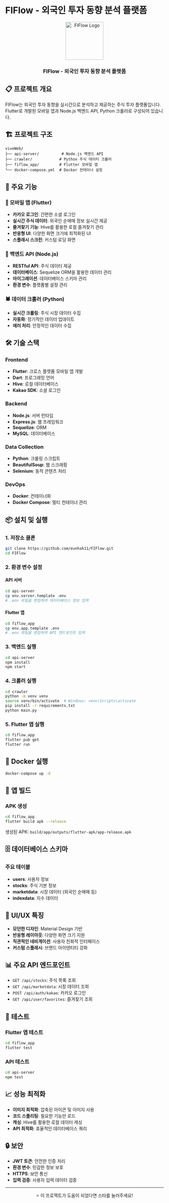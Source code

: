 # FIFlow - 외국인 투자 동향 분석 플랫폼

<div align="center">
  <img src="fiflow_app/assets/ic_launcher.png" alt="FIFlow Logo" width="120" height="120">
  <h3>FIFlow - 외국인 투자 동향 분석 플랫폼</h3>
</div>

## 📋 프로젝트 개요

FIFlow는 외국인 투자 동향을 실시간으로 분석하고 제공하는 주식 투자 플랫폼입니다. Flutter로 개발된 모바일 앱과 Node.js 백엔드 API, Python 크롤러로 구성되어 있습니다.

## 🏗️ 프로젝트 구조

```
viveWeb/
├── api-server/          # Node.js 백엔드 API
├── crawler/            # Python 주식 데이터 크롤러
├── fiflow_app/         # Flutter 모바일 앱
└── docker-compose.yml  # Docker 컨테이너 설정
```

## 🚀 주요 기능

### 📱 모바일 앱 (Flutter)
- **카카오 로그인**: 간편한 소셜 로그인
- **실시간 주식 데이터**: 외국인 순매매 정보 실시간 제공
- **즐겨찾기 기능**: Hive를 활용한 로컬 즐겨찾기 관리
- **반응형 UI**: 다양한 화면 크기에 최적화된 UI
- **스플래시 스크린**: 커스텀 로딩 화면

### 🔧 백엔드 API (Node.js)
- **RESTful API**: 주식 데이터 제공
- **데이터베이스**: Sequelize ORM을 활용한 데이터 관리
- **마이그레이션**: 데이터베이스 스키마 관리
- **환경 변수**: 플랫폼별 설정 관리

### 🕷️ 데이터 크롤러 (Python)
- **실시간 크롤링**: 주식 시장 데이터 수집
- **자동화**: 정기적인 데이터 업데이트
- **에러 처리**: 안정적인 데이터 수집

## 🛠️ 기술 스택

### Frontend
- **Flutter**: 크로스 플랫폼 모바일 앱 개발
- **Dart**: 프로그래밍 언어
- **Hive**: 로컬 데이터베이스
- **Kakao SDK**: 소셜 로그인

### Backend
- **Node.js**: 서버 런타임
- **Express.js**: 웹 프레임워크
- **Sequelize**: ORM
- **MySQL**: 데이터베이스

### Data Collection
- **Python**: 크롤링 스크립트
- **BeautifulSoup**: 웹 스크래핑
- **Selenium**: 동적 콘텐츠 처리

### DevOps
- **Docker**: 컨테이너화
- **Docker Compose**: 멀티 컨테이너 관리

## 📦 설치 및 실행

### 1. 저장소 클론
```bash
git clone https://github.com/eunhak11/FIFlow.git
cd FIFlow
```

### 2. 환경 변수 설정

#### API 서버
```bash
cd api-server
cp env.server.template .env
# .env 파일을 편집하여 데이터베이스 정보 입력
```

#### Flutter 앱
```bash
cd fiflow_app
cp env.app.template .env
# .env 파일을 편집하여 API 엔드포인트 입력
```

### 3. 백엔드 실행
```bash
cd api-server
npm install
npm start
```

### 4. 크롤러 실행
```bash
cd crawler
python -m venv venv
source venv/bin/activate  # Windows: venv\Scripts\activate
pip install -r requirements.txt
python main.py
```

### 5. Flutter 앱 실행
```bash
cd fiflow_app
flutter pub get
flutter run
```

## 🐳 Docker 실행

```bash
docker-compose up -d
```

## 📱 앱 빌드

### APK 생성
```bash
cd fiflow_app
flutter build apk --release
```

생성된 APK: `build/app/outputs/flutter-apk/app-release.apk`

## 🗄️ 데이터베이스 스키마

### 주요 테이블
- **users**: 사용자 정보
- **stocks**: 주식 기본 정보
- **marketdata**: 시장 데이터 (외국인 순매매 등)
- **indexdata**: 지수 데이터


## 🎨 UI/UX 특징

- **모던한 디자인**: Material Design 기반
- **반응형 레이아웃**: 다양한 화면 크기 지원
- **직관적인 네비게이션**: 사용자 친화적 인터페이스
- **커스텀 스플래시**: 브랜드 아이덴티티 강화


## 📊 주요 API 엔드포인트

- `GET /api/stocks`: 주식 목록 조회
- `GET /api/marketdata`: 시장 데이터 조회
- `POST /api/auth/kakao`: 카카오 로그인
- `GET /api/user/favorites`: 즐겨찾기 조회

## 🧪 테스트

### Flutter 앱 테스트
```bash
cd fiflow_app
flutter test
```

### API 테스트
```bash
cd api-server
npm test
```

## 📈 성능 최적화

- **이미지 최적화**: 압축된 아이콘 및 이미지 사용
- **코드 스플리팅**: 필요한 기능만 로드
- **캐싱**: Hive를 활용한 로컬 데이터 캐싱
- **API 최적화**: 효율적인 데이터베이스 쿼리

## 🔒 보안

- **JWT 토큰**: 안전한 인증 처리
- **환경 변수**: 민감한 정보 보호
- **HTTPS**: 보안 통신
- **입력 검증**: 사용자 입력 데이터 검증

---

<div align="center">
  <p>⭐ 이 프로젝트가 도움이 되었다면 스타를 눌러주세요!</p>
</div>
